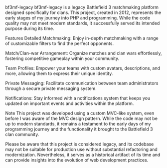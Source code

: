 bf3mf-legacy
bf3mf-legacy is a legacy Battlefield 3 matchmaking platform designed specifically for clans. This project, created in 2012, represents the early stages of my journey into PHP and programming. While the code quality may not meet modern standards, it successfully served its intended purpose during its time.

Features
Detailed Matchmaking: Enjoy in-depth matchmaking with a range of customizable filters to find the perfect opponents.

Match/Clan-war Arrangement: Organize matches and clan wars effortlessly, fostering competitive gameplay within your community.

Team Profiles: Empower your teams with custom avatars, descriptions, and more, allowing them to express their unique identity.

Private Messaging: Facilitate communication between team administrators through a secure private messaging system.

Notifications: Stay informed with a notifications system that keeps you updated on important events and activities within the platform.

Note
This project was developed using a custom MVC-like system, even before I was aware of the MVC design pattern. While the code may not be up to modern standards, it remains a testament to the early days of my programming journey and the functionality it brought to the Battlefield 3 clan community.

Please be aware that this project is considered legacy, and its codebase may not be suitable for production use without substantial refactoring and modernization. Nevertheless, it serves as a historical artifact of its time and can provide insights into the evolution of web development practices.
